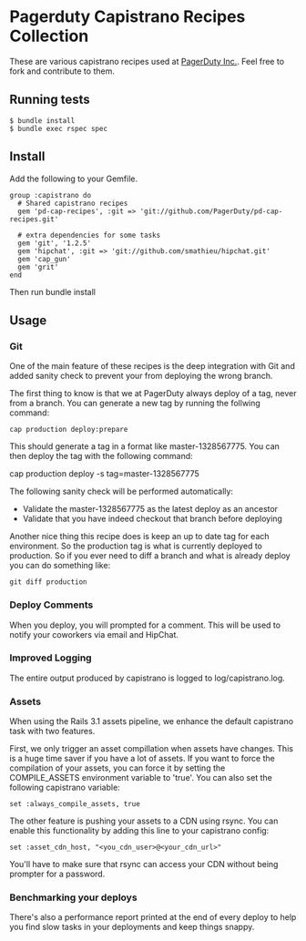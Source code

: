 # Pagerduty Capistrano Recipes Collection

These are various capistrano recipes used at [PagerDuty Inc.](http://www.pagerduty.com/). Feel free to fork and contribute to them.

## Running tests

    $ bundle install
    $ bundle exec rspec spec

## Install

Add the following to your Gemfile.

    group :capistrano do 
      # Shared capistrano recipes
      gem 'pd-cap-recipes', :git => 'git://github.com/PagerDuty/pd-cap-recipes.git'
    
      # extra dependencies for some tasks
      gem 'git', '1.2.5'
      gem 'hipchat', :git => 'git://github.com/smathieu/hipchat.git'
      gem 'cap_gun'
      gem 'grit'
    end

Then run 
    bundle install
    
## Usage

### Git 

One of the main feature of these recipes is the deep integration with Git and added sanity check to prevent your from deploying the wrong branch. 

The first thing to know is that we at PagerDuty always deploy of a tag, never from a branch. You can generate a new tag by running the follwing command:

    cap production deploy:prepare
    
This should generate a tag in a format like master-1328567775. You can then deploy the tag with the following command:

cap production deploy -s tag=master-1328567775

The following sanity check will be performed automatically:

* Validate the master-1328567775 as the latest deploy as an ancestor
* Validate that you have indeed checkout that branch before deploying

Another nice thing this recipe does is keep an up to date tag for each environment. So the production tag is what is currently deployed to production. So if you ever need to diff a branch and what is already deploy you can do something like:

    git diff production

### Deploy Comments

When you deploy, you will prompted for a comment. This will be used to notify your coworkers via email and HipChat. 

### Improved Logging

The entire output produced by capistrano is logged to log/capistrano.log.

### Assets

When using the Rails 3.1 assets pipeline, we enhance the default capistrano task with two features. 

First, we only trigger an asset compillation when assets have changes. This is a huge time saver if you have a lot of assets. If you want to force the compilation of your assets, you can force it by setting the COMPILE_ASSETS environment variable to 'true'. You can also set the following capistrano variable:

    set :always_compile_assets, true

The other feature is pushing your assets to a CDN using rsync. You can enable this functionality by adding this line to your capistrano config:

    set :asset_cdn_host, "<you_cdn_user>@<your_cdn_url>"

You'll have to make sure that rsync can access your CDN without being prompter for a password.


### Benchmarking your deploys

There's also a performance report printed at the end of every deploy to help you find slow tasks in your deployments and keep things snappy.


